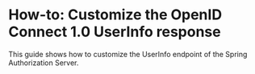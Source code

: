 # How-to: Customize the OpenID Connect 1.0 UserInfo response

This guide shows how to customize the UserInfo endpoint of the Spring Authorization Server. 

